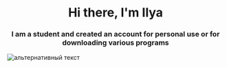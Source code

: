 ### 
<h1 align="center">Hi there, I'm Ilya </a> 
<h3 align="center">I am a student and created an account for personal use or for downloading various programs </h3>
<img src="https://thumbs.gfycat.com/AllSneakyEarthworm-size_restricted.gif" alt="альтернативный текст">

